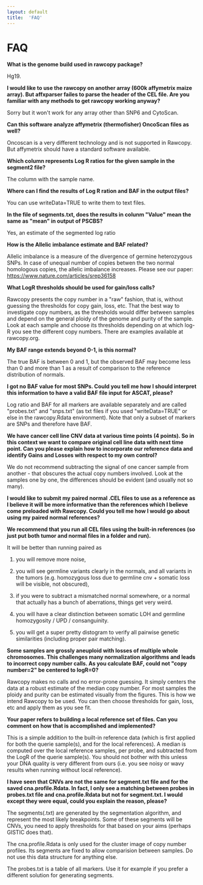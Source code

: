 ```yaml
---
layout: default
title:  'FAQ'
---
```


# FAQ 


**What is the genome build used in rawcopy package?**

Hg19.

 

**I would like to use the rawcopy on another array (600k affymetrix maize array). But affxparser failes to parse the header of the CEL file. Are you familiar with any methods to get rawcopy working anyway?**

Sorry but it won't work for any array other than SNP6 and CytoScan.

 

**Can this software analyze affymetrix (thermofisher) OncoScan files as well?**

Oncoscan is a very different technology and is not supported in Rawcopy. But affymetrix should have a standard software available. 

 

**Which column represents Log R ratios for the given sample in the segment2 file?**

The column with the sample name.

 

**Where can I find the results of Log R ration and BAF in the output files?**

You can use writeData=TRUE to write them to text files.

 

**In the file of segments.txt, does the results in colunm "Value" mean the same as "mean" in output of PSCBS?**

Yes, an estimate of the segmented log ratio

 

**How is the Allelic imbalance estimate and BAF related?**

Allelic imbalance is a measure of the divergence of germine heterozygous SNPs. In case of unequal number of copies betwen the two normal homologous copies, the allelic imbalance increases. Please see our paper: https://www.nature.com/articles/srep36158

 

**What LogR thresholds should be used for gain/loss calls?**

Rawcopy presents the copy number in a "raw" fashion, that is, without guessing the thresholds for copy gain, loss, etc. That the best way to investigate copy numbers, as the thresholds would differ between samples and depend on the general ploidy of the genome and purity of the sample. Look at each sample and choose its thresholds depending on at which log-R you see the different copy numbers. There are examples available at rawcopy.org.

 

**My BAF range extends beyond 0-1, is this normal?**

The true BAF is between 0 and 1, but the observed BAF may become less than 0 and more than 1 as a result of comparison to the reference distribution of normals.

 

**I got no BAF value for most SNPs. Could you tell me how I should interpret this information to have a valid BAF file input for ASCAT, please?**

Log ratio and BAF for all markers are available separately and are called "probes.txt" and "snps.txt" (as txt files if you used "writeData=TRUE" or else in the rawcopy.Rdata environment). Note that only a subset of markers are SNPs and therefore have BAF.

 

**We have cancer cell line CNV data at various time points (4 points). So in this context we want to compare original cell line data with next time point. Can you please explain how to incorporate our reference data and identify Gains and Losses with respect to my own control?**

We do not recommend subtracting the signal of one cancer sample from another - that obscures the actual copy numbers involved. Look at the samples one by one, the differences should be evident (and usually not so many).

 

**I would like to submit my paired normal .CEL files to use as a reference as I believe it will be more informative than the references which I believe come preloaded with Rawcopy.  Could you tell me how I would go about using my paired normal references?**

**We recommend that you run all CEL files using the built-in references (so just put both tumor and normal files in a folder and run).**

It will be better than running paired as

1) you will remove more noise,

2) you will see germline variants clearly in the normals, and all variants in the tumors (e.g. homozygous loss due to germline cnv + somatic loss will be visible, not obscured),

3) if you were to subtract a mismatched normal somewhere, or a normal that actually has a bunch of aberrations, things get very weird.

4) you will have a clear distinction between somatic LOH and germline homozygosity / UPD / consanguinity.

5) you will get a super pretty distogram to verify all pairwise genetic similarities (including proper pair matching).

 

**Some samples are grossly aneuploid with losses of multiple whole chromosomes. This challenges many normalization algorithms and leads to incorrect copy number calls. As you calculate BAF, could not "copy number=2" be centered to logR=0?**

Rawcopy makes no calls and no error-prone guessing. It simply centers the data at a robust estimate of the median copy number. For most samples the ploidy and purity can be estimated visually from the figures. This is how we intend Rawcopy to be used. You can then choose thresholds for gain, loss, etc and apply them as you see fit.

 

**Your paper refers to building a local reference set of files. Can you comment on how that is accomplished and implemented?**

This is a simple addition to the built-in reference data (which is first applied for both the querie sample(s), and for the local references). A median is computed over the local reference samples, per probe, and subtracted from the LogR of the querie sample(s). You should not bother with this unless your DNA quality is very different from ours (i.e. you see noisy or wavy results when running without local reference).

 

**I have seen that CNVs are not the same for segment.txt file and for the saved cna.profile.Rdata. In fact, I only see a matching between probes in probes.txt file and cna.profile.Rdata but not for segment.txt. I would except they were equal, could you explain the reason, please?**

The segments(.txt) are generated by the segmentation algorithm, and represent the most likely breakpoints. Some of these segments will be CNVs, you need to apply thresholds for that based on your aims (perhaps GISTIC does that).

The cna.profile.Rdata is only used for the cluster image of copy number profiles. Its segments are fixed to allow comparision between samples. Do not use this data structure for anything else.

The probes.txt is a table of all markers. Use it for example if you prefer a different solution for generating segments.





